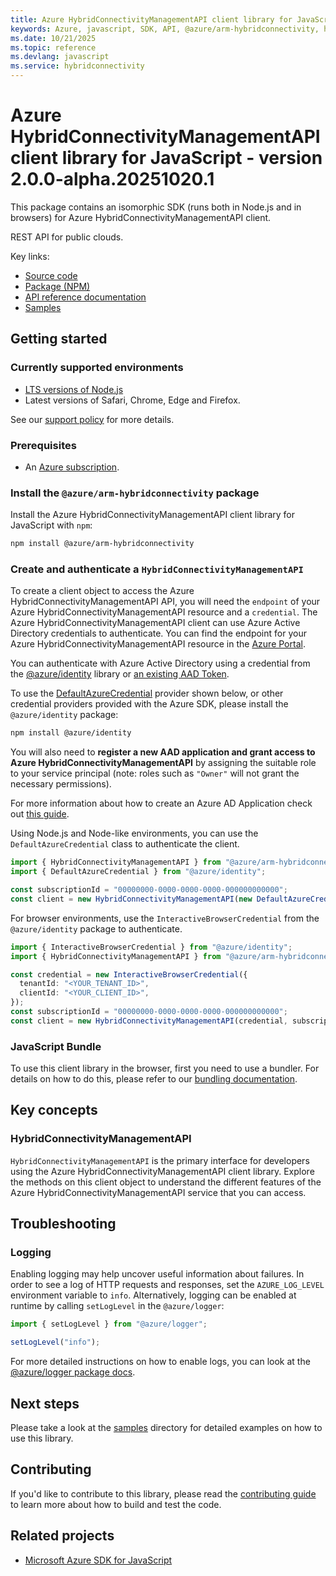 ```yaml
---
title: Azure HybridConnectivityManagementAPI client library for JavaScript
keywords: Azure, javascript, SDK, API, @azure/arm-hybridconnectivity, hybridconnectivity
ms.date: 10/21/2025
ms.topic: reference
ms.devlang: javascript
ms.service: hybridconnectivity
---
```

# Azure HybridConnectivityManagementAPI client library for JavaScript - version 2.0.0-alpha.20251020.1 


This package contains an isomorphic SDK (runs both in Node.js and in browsers) for Azure HybridConnectivityManagementAPI client.

REST API for public clouds.

Key links:

- [Source code](https://github.com/Azure/azure-sdk-for-js/tree/main/sdk/hybridconnectivity/arm-hybridconnectivity)
- [Package (NPM)](https://www.npmjs.com/package/@azure/arm-hybridconnectivity)
- [API reference documentation](https://learn.microsoft.com/javascript/api/@azure/arm-hybridconnectivity?view=azure-node-preview)
- [Samples](https://github.com/Azure/azure-sdk-for-js/tree/main/sdk/hybridconnectivity/arm-hybridconnectivity/samples)

## Getting started

### Currently supported environments

- [LTS versions of Node.js](https://github.com/nodejs/release#release-schedule)
- Latest versions of Safari, Chrome, Edge and Firefox.

See our [support policy](https://github.com/Azure/azure-sdk-for-js/blob/main/SUPPORT.md) for more details.

### Prerequisites

- An [Azure subscription][azure_sub].

### Install the `@azure/arm-hybridconnectivity` package

Install the Azure HybridConnectivityManagementAPI client library for JavaScript with `npm`:

```bash
npm install @azure/arm-hybridconnectivity
```

### Create and authenticate a `HybridConnectivityManagementAPI`

To create a client object to access the Azure HybridConnectivityManagementAPI API, you will need the `endpoint` of your Azure HybridConnectivityManagementAPI resource and a `credential`. The Azure HybridConnectivityManagementAPI client can use Azure Active Directory credentials to authenticate.
You can find the endpoint for your Azure HybridConnectivityManagementAPI resource in the [Azure Portal][azure_portal].

You can authenticate with Azure Active Directory using a credential from the [@azure/identity][azure_identity] library or [an existing AAD Token](https://github.com/Azure/azure-sdk-for-js/blob/master/sdk/identity/identity/samples/AzureIdentityExamples.md#authenticating-with-a-pre-fetched-access-token).

To use the [DefaultAzureCredential][defaultazurecredential] provider shown below, or other credential providers provided with the Azure SDK, please install the `@azure/identity` package:

```bash
npm install @azure/identity
```

You will also need to **register a new AAD application and grant access to Azure HybridConnectivityManagementAPI** by assigning the suitable role to your service principal (note: roles such as `"Owner"` will not grant the necessary permissions).

For more information about how to create an Azure AD Application check out [this guide](https://learn.microsoft.com/azure/active-directory/develop/howto-create-service-principal-portal).

Using Node.js and Node-like environments, you can use the `DefaultAzureCredential` class to authenticate the client.

```ts snippet:ReadmeSampleCreateClient_Node
import { HybridConnectivityManagementAPI } from "@azure/arm-hybridconnectivity";
import { DefaultAzureCredential } from "@azure/identity";

const subscriptionId = "00000000-0000-0000-0000-000000000000";
const client = new HybridConnectivityManagementAPI(new DefaultAzureCredential(), subscriptionId);
```

For browser environments, use the `InteractiveBrowserCredential` from the `@azure/identity` package to authenticate.

```ts snippet:ReadmeSampleCreateClient_Browser
import { InteractiveBrowserCredential } from "@azure/identity";
import { HybridConnectivityManagementAPI } from "@azure/arm-hybridconnectivity";

const credential = new InteractiveBrowserCredential({
  tenantId: "<YOUR_TENANT_ID>",
  clientId: "<YOUR_CLIENT_ID>",
});
const subscriptionId = "00000000-0000-0000-0000-000000000000";
const client = new HybridConnectivityManagementAPI(credential, subscriptionId);
```


### JavaScript Bundle
To use this client library in the browser, first you need to use a bundler. For details on how to do this, please refer to our [bundling documentation](https://aka.ms/AzureSDKBundling).

## Key concepts

### HybridConnectivityManagementAPI

`HybridConnectivityManagementAPI` is the primary interface for developers using the Azure HybridConnectivityManagementAPI client library. Explore the methods on this client object to understand the different features of the Azure HybridConnectivityManagementAPI service that you can access.

## Troubleshooting

### Logging

Enabling logging may help uncover useful information about failures. In order to see a log of HTTP requests and responses, set the `AZURE_LOG_LEVEL` environment variable to `info`. Alternatively, logging can be enabled at runtime by calling `setLogLevel` in the `@azure/logger`:

```ts snippet:SetLogLevel
import { setLogLevel } from "@azure/logger";

setLogLevel("info");
```

For more detailed instructions on how to enable logs, you can look at the [@azure/logger package docs](https://github.com/Azure/azure-sdk-for-js/tree/main/sdk/core/logger).

## Next steps

Please take a look at the [samples](https://github.com/Azure/azure-sdk-for-js/tree/main/sdk/hybridconnectivity/arm-hybridconnectivity/samples) directory for detailed examples on how to use this library.

## Contributing

If you'd like to contribute to this library, please read the [contributing guide](https://github.com/Azure/azure-sdk-for-js/blob/main/CONTRIBUTING.md) to learn more about how to build and test the code.

## Related projects

- [Microsoft Azure SDK for JavaScript](https://github.com/Azure/azure-sdk-for-js)

[azure_sub]: https://azure.microsoft.com/free/
[azure_portal]: https://portal.azure.com
[azure_identity]: https://github.com/Azure/azure-sdk-for-js/tree/main/sdk/identity/identity
[defaultazurecredential]: https://github.com/Azure/azure-sdk-for-js/tree/main/sdk/identity/identity#defaultazurecredential

